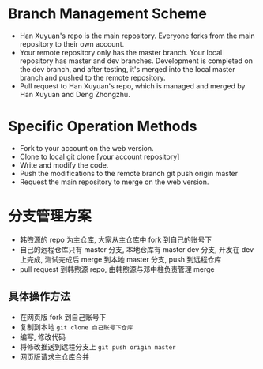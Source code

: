 # Branch Management Scheme

* Han Xuyuan's repo is the main repository. Everyone forks from the main repository to their own account.
* Your remote repository only has the master branch. Your local repository has master and dev branches. Development is completed on the dev branch, and after testing, it's merged into the local master branch and pushed to the remote repository.
* Pull request to Han Xuyuan's repo, which is managed and merged by Han Xuyuan and Deng Zhongzhu.

# Specific Operation Methods

* Fork to your account on the web version.
* Clone to local git clone [your account repository]
* Write and modify the code.
* Push the modifications to the remote branch git push origin master
* Request the main repository to merge on the web version.

# 分支管理方案

* 韩煦源的 repo 为主仓库, 大家从主仓库中 fork 到自己的账号下
* 自己的远程仓库只有 master 分支, 本地仓库有 master dev 分支, 开发在 dev 上完成, 测试完成后 merge 到本地 master 分支, push 到远程仓库
* pull request 到韩煦源 repo, 由韩煦源与邓中柱负责管理 merge
  
## 具体操作方法

* 在网页版 fork 到自己账号下
* 复制到本地 `git clone 自己账号下仓库`
* 编写, 修改代码
* 将修改推送到远程分支上 `git push origin master`
* 网页版请求主仓库合并
